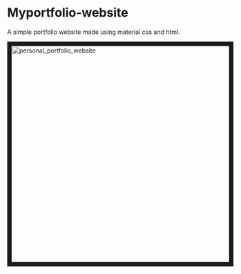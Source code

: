 # Myportfolio-website
A simple portfolio website made using material css and html.

<a href="http://www.youtube.com/watch?feature=player_embedded&v=3uq6qG3ecB4
" target="_blank"><img src="http://img.youtube.com/vi/3uq6qG3ecB4/0.jpg" 
alt="personal_portfolio_website" width="700" height="500" border="10" /></a>
